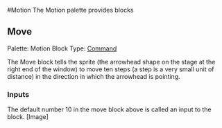 #Motion
The Motion palette provides blocks

## Move
Palette: Motion
Block Type: [Command](glossary)

The Move block tells the sprite (the arrowhead shape on the stage at the right end of the window) to move ten steps (a step is a very small unit of distance) in the direction in which the arrowhead is pointing. 

### Inputs
The default number 10 in the move block above is called an input to the block. 
[Image]